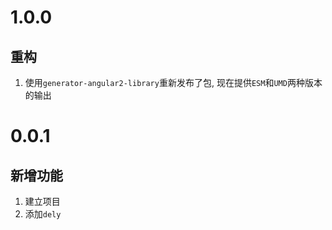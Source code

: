 
# 1.0.0

## 重构

1. 使用`generator-angular2-library`重新发布了包, 现在提供`ESM`和`UMD`两种版本的输出

# 0.0.1

## 新增功能

1. 建立项目
2. 添加`dely`